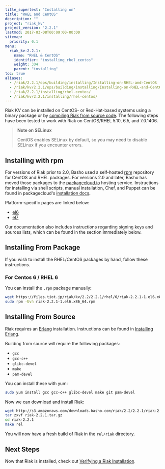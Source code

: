 ```yaml
---
title_supertext: "Installing on"
title: "RHEL and CentOS"
description: ""
project: "riak_kv"
project_version: "2.2.1"
lastmod: 2017-03-08T00:00:00-00:00
sitemap:
  priority: 0.1
menu:
  riak_kv-2.2.1:
    name: "RHEL & CentOS"
    identifier: "installing_rhel_centos"
    weight: 304
    parent: "installing"
toc: true
aliases:
  - /riak/2.2.1/ops/building/installing/Installing-on-RHEL-and-CentOS
  - /riak/kv/2.2.1/ops/building/installing/Installing-on-RHEL-and-CentOS
  - /riak/2.2.1/installing/rhel-centos/
  - /riak/kv/2.2.1/installing/rhel-centos/
---
```


[install source index]: {{<baseurl>}}riak/kv/2.2.1/setup/installing/source
[install source erlang]: {{<baseurl>}}riak/kv/2.2.1/setup/installing/source/erlang
[install verify]: {{<baseurl>}}riak/kv/2.2.1/setup/installing/verify

Riak KV can be installed on CentOS- or Red-Hat-based systems using a binary
package or by [compiling Riak from source code][install source index]. The following steps have been tested to work with Riak on
CentOS/RHEL 5.10, 6.5, and 7.0.1406.

> **Note on SELinux**
>
> CentOS enables SELinux by default, so you may need to disable SELinux if
you encounter errors.

## Installing with rpm

For versions of Riak prior to 2.0, Basho used a self-hosted
[rpm](http://www.rpm.org/) repository for CentOS and RHEL packages. For
versions 2.0 and later, Basho has moved those packages to the
[packagecloud.io](https://packagecloud.io/) hosting service.
Instructions for installing via shell scripts, manual installation,
Chef, and Puppet can be found in packagecloud's [installation
docs](https://packagecloud.io/basho/riak/install).

Platform-specific pages are linked below:

* [el6](https://files.tiot.jp/riak/kv/2.2/2.2.1/rhel/6/riak-2.2.1-1.el6.x86_64.rpm)
* [el7](https://files.tiot.jp/riak/kv/2.2/2.2.1/rhel/7/riak-2.2.1-1.el7.centos.x86_64.rpm)

Our documentation also includes instructions regarding signing keys and
sources lists, which can be found in the section immediately below.

## Installing From Package

If you wish to install the RHEL/CentOS packages by hand, follow these
instructions.

### For Centos 6 / RHEL 6

You can install the `.rpm` package manually:

```bash
wget https://files.tiot.jp/riak/kv/2.2/2.2.1/rhel/6/riak-2.2.1-1.el6.x86_64.rpm
sudo rpm -Uvh riak-2.2.1-1.el6.x86_64.rpm
```

## Installing From Source

Riak requires an [Erlang](http://www.erlang.org/) installation.
Instructions can be found in [Installing Erlang][install source erlang].

Building from source will require the following packages:

* `gcc`
* `gcc-c++`
* `glibc-devel`
* `make`
* `pam-devel`

You can install these with yum:

```bash
sudo yum install gcc gcc-c++ glibc-devel make git pam-devel
```

Now we can download and install Riak:

```bash
wget http://s3.amazonaws.com/downloads.basho.com/riak/2.2/2.2.1/riak-2.2.1.tar.gz
tar zxvf riak-2.2.1.tar.gz
cd riak-2.2.1
make rel
```

You will now have a fresh build of Riak in the `rel/riak` directory.

## Next Steps

Now that Riak is installed, check out [Verifying a Riak Installation][install verify].
